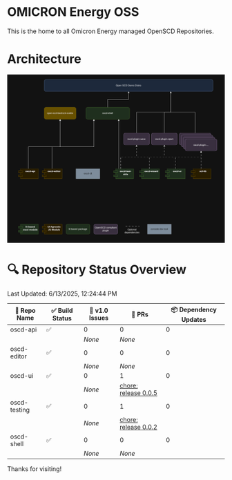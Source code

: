 # OMICRON Energy OSS

This is the home to all Omicron Energy managed OpenSCD Repositories.

# Architecture

![Architecture](/assets/oscd-arch.png)

# 🔍 Repository Status Overview

Last Updated: 6/13/2025, 12:24:44 PM

| 📘 Repo Name | ✅ Build Status | 🐛 v1.0 Issues | 🔁 PRs | 📦 Dependency Updates |
|-------------|----------------|----------------|--------|------------------------|
| oscd-api | ✅ | 0 | 0 | 0 |
| | | _None_ | _None_ | |
| oscd-editor | ✅ | 0 | 0 | 0 |
| | | _None_ | _None_ | |
| oscd-ui | ✅ | 0 | 1 | 0 |
| | | _None_ | [chore: release 0.0.5](https://github.com/OMICRONEnergyOSS/oscd-ui/pull/8) | |
| oscd-testing | ✅ | 0 | 1 | 0 |
| | | _None_ | [chore: release 0.0.2](https://github.com/OMICRONEnergyOSS/oscd-testing/pull/2) | |
| oscd-shell | ✅ | 0 | 0 | 0 |
| | | _None_ | _None_ | |


Thanks for visiting!

